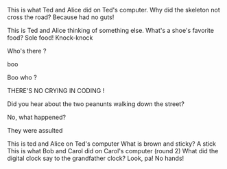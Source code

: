 This is what Ted and Alice did on Ted's computer.
Why did the skeleton not cross the road?
Because had no guts!

This is Ted and Alice thinking of something else.
What's a shoe's favorite food?
Sole food!
Knock-knock

Who's there ?

boo

Boo who ?

THERE'S NO CRYING IN CODING !

Did you hear about the two peanunts walking down the street?

No, what happened?

They were assulted

This is ted and Alice on Ted's computer
What is brown and sticky?
A stick
This is what Bob and Carol did on Carol's computer (round 2)
What did the digital clock say to the grandfather clock?
Look, pa! No hands!
